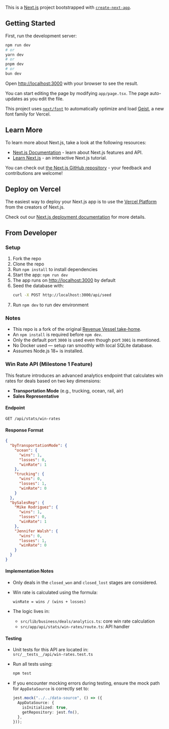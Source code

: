 This is a [Next.js](https://nextjs.org) project bootstrapped with [`create-next-app`](https://nextjs.org/docs/app/api-reference/cli/create-next-app).

## Getting Started

First, run the development server:

```bash
npm run dev
# or
yarn dev
# or
pnpm dev
# or
bun dev
```

Open [http://localhost:3000](http://localhost:3000) with your browser to see the result.

You can start editing the page by modifying `app/page.tsx`. The page auto-updates as you edit the file.

This project uses [`next/font`](https://nextjs.org/docs/app/building-your-application/optimizing/fonts) to automatically optimize and load [Geist](https://vercel.com/font), a new font family for Vercel.

## Learn More

To learn more about Next.js, take a look at the following resources:

- [Next.js Documentation](https://nextjs.org/docs) - learn about Next.js features and API.
- [Learn Next.js](https://nextjs.org/learn) - an interactive Next.js tutorial.

You can check out [the Next.js GitHub repository](https://github.com/vercel/next.js) - your feedback and contributions are welcome!

## Deploy on Vercel

The easiest way to deploy your Next.js app is to use the [Vercel Platform](https://vercel.com/new?utm_medium=default-template&filter=next.js&utm_source=create-next-app&utm_campaign=create-next-app-readme) from the creators of Next.js.

Check out our [Next.js deployment documentation](https://nextjs.org/docs/app/building-your-application/deploying) for more details.

## From Developer

### Setup

1. Fork the repo
2. Clone the repo
3. Run `npm install` to install dependencies
4. Start the app: `npm run dev`
5. The app runs on [http://localhost:3000](http://localhost:3000) by default
6. Seed the database with:
   ```bash
   curl -X POST http://localhost:3000/api/seed
   ```
7. Run `npm dev` to run dev environment

### Notes

- This repo is a fork of the original [Revenue Vessel take-home](https://github.com/Revenue-Vessel/rv-takehome).
- An `npm install` is required before `npm dev`.
- Only the default port `3000` is used even though port `3001` is mentioned.
- No Docker used — setup ran smoothly with local SQLite database.
- Assumes Node.js 18+ is installed.

### Win Rate API (Milestone 1 Feature)

This feature introduces an advanced analytics endpoint that calculates win rates for deals based on two key dimensions:

- **Transportation Mode** (e.g., trucking, ocean, rail, air)
- **Sales Representative**

#### Endpoint

```
GET /api/stats/win-rates
```

#### Response Format

```json
{
  "byTransportationMode": {
    "ocean": {
      "wins": 1,
      "losses": 0,
      "winRate": 1
    },
    "trucking": {
      "wins": 0,
      "losses": 1,
      "winRate": 0
    }
  },
  "bySalesRep": {
    "Mike Rodriguez": {
      "wins": 1,
      "losses": 0,
      "winRate": 1
    },
    "Jennifer Walsh": {
      "wins": 0,
      "losses": 1,
      "winRate": 0
    }
  }
}
```

#### Implementation Notes

- Only deals in the `closed_won` and `closed_lost` stages are considered.
- Win rate is calculated using the formula:

  ```
  winRate = wins / (wins + losses)
  ```

- The logic lives in:
  - `src/lib/business/deals/analytics.ts`: core win rate calculation
  - `src/app/api/stats/win-rates/route.ts`: API handler

#### Testing

- Unit tests for this API are located in:  
  `src/__tests__/api/win-rates.test.ts`

- Run all tests using:

  ```bash
  npm test
  ```

- If you encounter mocking errors during testing, ensure the mock path for `AppDataSource` is correctly set to:

  ```ts
  jest.mock("../../data-source", () => ({
    AppDataSource: {
      isInitialized: true,
      getRepository: jest.fn(),
    },
  }));
  ```
